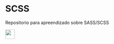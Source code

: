 # SCSS
 
Repositorio para apreendizado sobre SASS/SCSS

<!-- npm run sass -->
<img src="https://github.com/BrunoCostaPrado/devicon/blob/master/icons/sass/sass-original.svg" width="30" height="30" />
     
     
